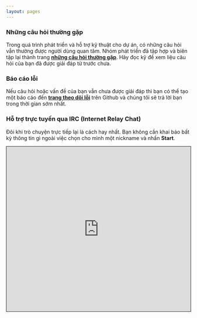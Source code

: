 ```yaml
---
layout: pages
---
```


### Những câu hỏi thường gặp

Trong quá trình phát triển và hỗ trợ kỹ thuật cho dự án, có những câu hỏi
vẫn thường được người dùng quan tâm. Nhóm phát triển đã tập hợp và biên tập lại
thành trang **[những câu hỏi thường gặp](/faq/)**. Hãy đọc kỹ để xem liệu
câu hỏi của bạn đã được giải đáp từ trước chưa.

### Báo cáo lỗi

Nếu câu hỏi hoặc vấn đề của bạn vẫn chưa được giải đáp thì bạn có thể
tạo một báo cáo đến **[trang theo dõi lỗi](https://github.com/gokien/issue-tracker/)**
trên Github và chúng tôi sẽ trả lời bạn trong thời gian sớm nhất.

### Hỗ trợ trực tuyến qua IRC (Internet Relay Chat)

Đôi khi trò chuyện trực tiếp lại là cách hay nhất. Bạn không cần khai báo
bất kỳ thông tin gì ngoài việc chọn cho mình một nickname và nhấn **Start**.

<iframe src="https://kiwiirc.com/client/irc.freenode.net/?nick=gokien|?#gokien" style="border:1px solid; width:100%; height:450px;"></iframe>
